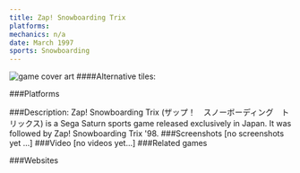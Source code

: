 ```yaml
---
title: Zap! Snowboarding Trix
platforms: 
mechanics: n/a
date: March 1997
sports: Snowboarding
---
```

![game cover art](- "Logo Title Text 1")
####Alternative tiles:

###Platforms


###Description:
Zap! Snowboarding Trix (ザップ！　スノーボーディング　トリックス) is a Sega Saturn sports game released exclusively in Japan. It was followed by Zap! Snowboarding Trix '98.
###Screenshots
[no screenshots yet ...]
###Video
[no videos yet...]
###Related games

###Websites

